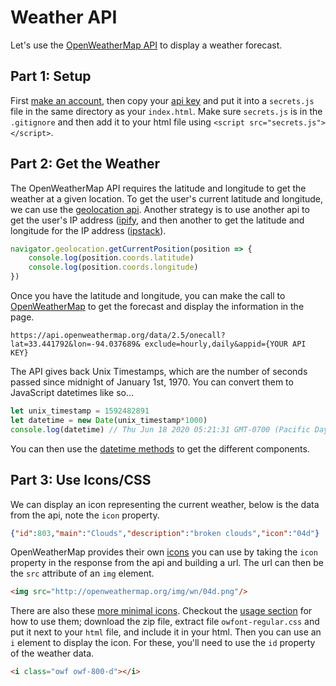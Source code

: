 

# Weather API

Let's use the [OpenWeatherMap API](https://openweathermap.org/api/one-call-api) to display a weather forecast.

## Part 1: Setup

First [make an account](https://openweathermap.org/register), then copy your [api key](https://home.openweathermap.org/api_keys) and put it into a `secrets.js` file in the same directory as your `index.html`. Make sure `secrets.js` is in the `.gitignore` and then add it to your html file using `<script src="secrets.js"></script>`.


## Part 2: Get the Weather

The OpenWeatherMap API requires the latitude and longitude to get the weather at a given location. To get the user's current latitude and longitude, we can use the [geolocation api](https://www.w3schools.com/html/html5_geolocation.asp). Another strategy is to use another api to get the user's IP address ([ipify](https://www.ipify.org/), and then another to get the latitude and longitude for the IP address ([ipstack](https://ipstack.com/documentation)).

```javascript
navigator.geolocation.getCurrentPosition(position => {
    console.log(position.coords.latitude)
    console.log(position.coords.longitude)
})
```

Once you have the latitude and longitude, you can make the call to [OpenWeatherMap](https://openweathermap.org/api/one-call-api) to get the forecast and display the information in the page.


`https://api.openweathermap.org/data/2.5/onecall?lat=33.441792&lon=-94.037689&
exclude=hourly,daily&appid={YOUR API KEY}`


The API gives back Unix Timestamps, which are the number of seconds passed since midnight of January 1st, 1970. You can convert them to JavaScript datetimes like so...

```javascript
let unix_timestamp = 1592482891
let datetime = new Date(unix_timestamp*1000)
console.log(datetime) // Thu Jun 18 2020 05:21:31 GMT-0700 (Pacific Daylight Time)
```

You can then use the [datetime methods](https://developer.mozilla.org/en-US/docs/Web/JavaScript/Reference/Global_Objects/Date#Examples) to get the different components.


## Part 3: Use Icons/CSS

We can display an icon representing the current weather, below is the data from the api, note the `icon` property.

```json
{"id":803,"main":"Clouds","description":"broken clouds","icon":"04d"}
```

OpenWeatherMap provides their own [icons](https://openweathermap.org/weather-conditions#Icon-list) you can use by taking the `icon` property in the response from the api and building a url. The url can then be the `src` attribute of an `img` element.

```html
<img src="http://openweathermap.org/img/wn/04d.png"/>
```

There are also these [more minimal icons](https://websygen.github.io/owfont/). Checkout the [usage section](https://websygen.github.io/owfont/#usage) for how to use them; download the zip file, extract file `owfont-regular.css` and put it next to your `html` file, and include it in your html. Then you can use an `i` element to display the icon. For these, you'll need to use the `id` property of the weather data.

```html
<i class="owf owf-800-d"></i>
```
